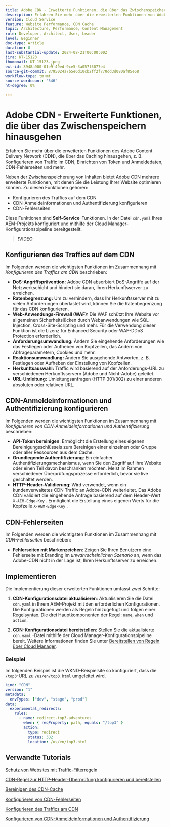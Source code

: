 ```yaml
---
title: Adobe CDN - Erweiterte Funktionen, die über das Zwischenspeichern hinausgehen
description: Erfahren Sie mehr über die erweiterten Funktionen von Adobe CDN, die über das Caching hinausgehen, wie z. B. das Konfigurieren von Traffic im CDN, Einrichten von Token und Anmeldedaten, CDN-Fehlerseiten und mehr.
version: Cloud Service
feature: Website Performance, CDN Cache
topic: Architecture, Performance, Content Management
role: Developer, Architect, User, Leader
level: Beginner
doc-type: Article
duration: 0
last-substantial-update: 2024-08-21T00:00:00Z
jira: KT-15123
thumbnail: KT-15123.jpeg
exl-id: 8948a900-01e9-49ed-9ce5-3a057f5077e4
source-git-commit: 8795024a7b5e6d10cb2ff2f770dd3d080af85e68
workflow-type: tm+mt
source-wordcount: '546'
ht-degree: 0%

---
```


# Adobe CDN - Erweiterte Funktionen, die über das Zwischenspeichern hinausgehen

Erfahren Sie mehr über die erweiterten Funktionen des Adobe Content Delivery Network (CDN), die über das Caching hinausgehen, z. B. Konfigurieren von Traffic im CDN, Einrichten von Token und Anmeldedaten, CDN-Fehlerseiten und mehr.

Neben der Zwischenspeicherung von Inhalten bietet Adobe CDN mehrere erweiterte Funktionen, mit denen Sie die Leistung Ihrer Website optimieren können. Zu diesen Funktionen gehören:

- Konfigurieren des Traffics auf dem CDN
- CDN-Anmeldeinformationen und Authentifizierung konfigurieren
- CDN-Fehlerseiten

Diese Funktionen sind **Self-Service**-Funktionen. In der Datei `cdn.yaml` Ihres AEM-Projekts konfiguriert und mithilfe der Cloud Manager-Konfigurationspipeline bereitgestellt.

>[!VIDEO](https://video.tv.adobe.com/v/3433104?quality=12&learn=on)

## Konfigurieren des Traffics auf dem CDN

Im Folgenden werden die wichtigsten Funktionen im Zusammenhang mit _Konfigurieren des Traffics am CDN_ beschrieben:

- **DoS-Angriffsprävention:** Adobe CDN absorbiert DoS-Angriffe auf der Netzwerkschicht und hindert sie daran, Ihren Herkunftsserver zu erreichen.
- **Ratenbegrenzung:** Um zu verhindern, dass Ihr Herkunftsserver mit zu vielen Anforderungen überlastet wird, können Sie die Ratenbegrenzung für das CDN konfigurieren.
- **Web-Anwendungs-Firewall (WAF):** Die WAF schützt Ihre Website vor allgemeinen Sicherheitslücken durch Webanwendungen wie SQL-Injection, Cross-Site-Scripting und mehr. Für die Verwendung dieser Funktion ist die Lizenz für Enhanced Security oder WAF-DDoS Protection erforderlich.
- **Anforderungsumwandlung:** Ändern Sie eingehende Anforderungen wie das Festlegen oder Aufheben von Kopfzeilen, das Ändern von Abfrageparametern, Cookies und mehr.
- **Reaktionsumwandlung:** Ändern Sie ausgehende Antworten, z. B. Festlegen oder Aufheben der Einstellung von Kopfzeilen.
- **Herkunftsauswahl:** Traffic wird basierend auf der Anforderungs-URL zu verschiedenen Herkunftsservern (Adobe und Nicht-Adobe) geleitet.
- **URL-Umleitung:** Umleitungsanfragen (HTTP 301/302) zu einer anderen absoluten oder relativen URL.

## CDN-Anmeldeinformationen und Authentifizierung konfigurieren

Im Folgenden werden die wichtigsten Funktionen im Zusammenhang mit _Konfigurieren von CDN-Anmeldeinformationen und Authentifizierung_ beschrieben:

- **API-Token bereinigen**: Ermöglicht die Erstellung eines eigenen Bereinigungsschlüssels zum Bereinigen einer einzelnen oder Gruppe oder aller Ressourcen aus dem Cache.
- **Grundlegende Authentifizierung**: Ein einfacher Authentifizierungsmechanismus, wenn Sie den Zugriff auf Ihre Website oder einen Teil davon beschränken möchten. Meist im Rahmen verschiedener Überprüfungsprozesse erforderlich, bevor sie live geschaltet werden.
- **HTTP-Header-Validierung**: Wird verwendet, wenn ein kundenverwaltetes CDN Traffic an Adobe-CDN weiterleitet. Das Adobe CDN validiert die eingehende Anfrage basierend auf dem Header-Wert `X-AEM-Edge-Key` . Ermöglicht die Erstellung eines eigenen Werts für die Kopfzeile `X-AEM-Edge-Key` .

## CDN-Fehlerseiten

Im Folgenden werden die wichtigsten Funktionen im Zusammenhang mit _CDN-Fehlerseiten_ beschrieben:

- **Fehlerseiten mit Markenzeichen**: Zeigen Sie Ihren Benutzern eine Fehlerseite mit Branding im _unwahrscheinlichen Szenario_ an, wenn das Adobe-CDN nicht in der Lage ist, Ihren Herkunftsserver zu erreichen.

## Implementieren

Die Implementierung dieser erweiterten Funktionen umfasst zwei Schritte:

1. **CDN-Konfigurationsdatei aktualisieren**: Aktualisieren Sie die Datei `cdn.yaml` in Ihrem AEM-Projekt mit den erforderlichen Konfigurationen. Die Konfigurationen werden als Regeln hinzugefügt und folgen einer Regelsyntax. Die drei Hauptkomponenten der Regel: `name`, `when` und `action`.

2. **CDN-Konfigurationsdatei bereitstellen**: Stellen Sie die aktualisierte `cdn.yaml` -Datei mithilfe der Cloud Manager-Konfigurationspipeline bereit. Weitere Informationen finden Sie unter [Bereitstellen von Regeln über Cloud Manager](https://experienceleague.adobe.com/de/docs/experience-manager-learn/cloud-service/security/traffic-filter-and-waf-rules/how-to-setup#deploy-rules-through-cloud-manager).

### Beispiel

Im folgenden Beispiel ist die WKND-Beispielsite so konfiguriert, dass die `/top3`-URL zu `/us/en/top3.html` umgeleitet wird.

```yaml
kind: "CDN"
version: "1"
metadata:
  envTypes: ["dev", "stage", "prod"]
data:
  experimental_redirects:
    rules:
      - name: redirect-top3-adventures
        when: { reqProperty: path, equals: "/top3" }
        action:
          type: redirect
          status: 302
          location: /us/en/top3.html
```

## Verwandte Tutorials

[Schutz von Websites mit Traffic-Filterregeln](https://experienceleague.adobe.com/de/docs/experience-manager-learn/cloud-service/security/traffic-filter-and-waf-rules/overview)

[CDN-Regel zur HTTP-Header-Überprüfung konfigurieren und bereitstellen](https://experienceleague.adobe.com/en/docs/experience-manager-learn/cloud-service/content-delivery/custom-domain-names-with-customer-managed-cdn#configure-and-deploy-http-header-validation-cdn-rule)

[Bereinigen des CDN-Cache](https://experienceleague.adobe.com/de/docs/experience-manager-learn/cloud-service/caching/how-to/purge-cache)

[Konfigurieren von CDN-Fehlerseiten](https://experienceleague.adobe.com/en/docs/experience-manager-learn/cloud-service/content-delivery/custom-error-pages#cdn-error-pages)

[Konfigurieren des Traffics am CDN](https://experienceleague.adobe.com/de/docs/experience-manager-cloud-service/content/implementing/content-delivery/cdn-configuring-traffic#client-side-redirectors)

[Konfigurieren von CDN-Anmeldeinformationen und Authentifizierung](https://experienceleague.adobe.com/en/docs/experience-manager-cloud-service/content/implementing/content-delivery/cdn-credentials-authentication)

